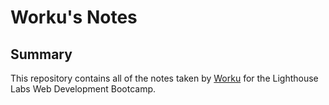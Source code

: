 # Worku's Notes 
## Summary 

This repository contains all of the notes taken by [Worku](https://github.com/workuseifu1) for the Lighthouse Labs Web Development Bootcamp.
